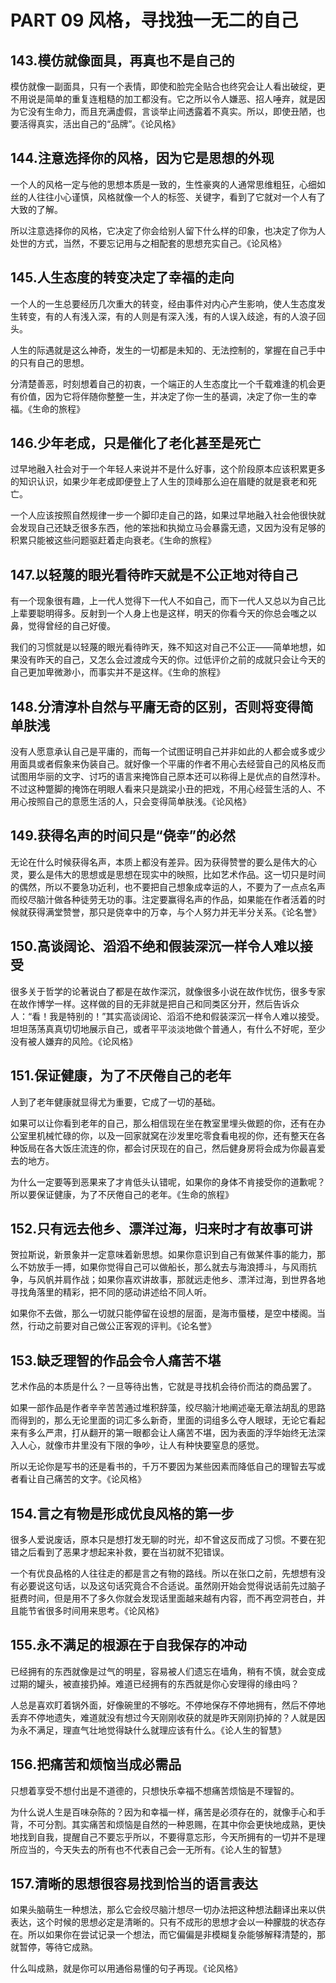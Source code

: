 <link href="../../css/style.css" rel="stylesheet" type="text/css" />

# PART 09 风格，寻找独一无二的自己

## 143.模仿就像面具，再真也不是自己的

<div class="p">

模仿就像一副面具，只有一个表情，即使和脸完全贴合也终究会让人看出破绽，更不用说是简单的重复连粗糙的加工都没有。它之所以令人嫌恶、招人唾弃，就是因为它没有生命力，而且充满虚假，言谈举止间透露着不真实。所以，即使丑陋，也要活得真实，活出自己的“品牌”。《论风格》


</div>

## 144.注意选择你的风格，因为它是思想的外现

<div class="p">

一个人的风格一定与他的思想本质是一致的，生性豪爽的人通常思维粗狂，心细如丝的人往往小心谨慎，风格就像一个人的标签、关键字，看到了它就对一个人有了大致的了解。

所以注意选择你的风格，它决定了你会给别人留下什么样的印象，也决定了你为人处世的方式，当然，不要忘记用与之相配套的思想充实自己。《论风格》


</div>

## 145.人生态度的转变决定了幸福的走向

<div class="p">

一个人的一生总要经历几次重大的转变，经由事件对内心产生影响，使人生态度发生转变，有的人有浅入深，有的人则是有深入浅，有的人误入歧途，有的人浪子回头。

人生的际遇就是这么神奇，发生的一切都是未知的、无法控制的，掌握在自己手中的只有自己的思想。

分清楚善恶，时刻想着自己的初衷，一个端正的人生态度比一个千载难逢的机会更有价值，因为它将伴随你整整一生，并决定了你一生的基调，决定了你一生的幸福。《生命的旅程》


</div>

## 146.少年老成，只是催化了老化甚至是死亡

<div class="p">

过早地融入社会对于一个年轻人来说并不是什么好事，这个阶段原本应该积累更多的知识认识，如果少年老成即便登上了人生的顶峰那么迫在眉睫的就是衰老和死亡。

一个人应该按照自然规律一步一个脚印走自己的路，如果过早地融入社会他很快就会发现自己还缺乏很多东西，他的笨拙和执拗立马会暴露无遗，又因为没有足够的积累只能被这些问题驱赶着走向衰老。《生命的旅程》


</div>

## 147.以轻蔑的眼光看待昨天就是不公正地对待自己

<div class="p">

有一个现象很有趣，上一代人觉得下一代人不如自己，而下一代人又总以为自己比上辈要聪明得多。反射到一个人身上也是这样，明天的你看今天的你总会嗤之以鼻，觉得曾经的自己好傻。

我们的习惯就是以轻蔑的眼光看待昨天，殊不知这对自己不公正——简单地想，如果没有昨天的自己，又怎么会过渡成今天的你。过低评价之前的成就只会让今天的自己更加卑微渺小，而事实并不是这样。《生命的旅程》


</div>

## 148.分清淳朴自然与平庸无奇的区别，否则将变得简单肤浅

<div class="p">

没有人愿意承认自己是平庸的，而每一个试图证明自己并非如此的人都会或多或少用面具或者假象来伪装自己。就好像一个平庸的作者不用心去经营自己的风格反而试图用华丽的文字、讨巧的语言来掩饰自己原本还可以称得上是优点的自然淳朴。不过这种蹩脚的掩饰在明眼人看来只是跳梁小丑的把戏，不用心经营生活的人、不用心按照自己的意愿生活的人，只会变得简单肤浅。《论风格》


</div>

## 149.获得名声的时间只是“侥幸”的必然

<div class="p">

无论在什么时候获得名声，本质上都没有差异。因为获得赞誉的要么是伟大的心灵，要么是伟大的思想或是思想在现实中的映照，比如艺术作品。这一切只是时间的偶然，所以不要急功近利，也不要把自己想象成幸运的人，不要为了一点点名声而绞尽脑汁做各种徒劳无功的事。注定要赢得名声的作品，如果能在作者活着的时候就获得满堂赞誉，那只是侥幸中的万幸，与个人努力并无半分关系。《论名誉》


</div>

## 150.高谈阔论、滔滔不绝和假装深沉一样令人难以接受

<div class="p">

很多关于哲学的论著说白了都是在故作深沉，就像很多小说在故作忧伤，很多专家在故作博学一样。这样做的目的无非就是把自己和同类区分开，然后告诉众人：“看！我是特别的！”其实高谈阔论、滔滔不绝和假装深沉一样令人难以接受。坦坦荡荡真真切切地展示自己，或者平平淡淡地做个普通人，有什么不好呢，至少没有被人嫌弃的风险。《论风格》


</div>

## 151.保证健康，为了不厌倦自己的老年

<div class="p">

人到了老年健康就显得尤为重要，它成了一切的基础。

如果可以让你看到老年的自己，那么相信现在坐在教室里埋头做题的你，还有在办公室里机械忙碌的你，以及一回家就窝在沙发里吃零食看电视的你，还有整天在各种饭局在各大饭庄流连的你，都会讨厌现在的自己，然后健身房将会成为你最喜爱去的地方。

为什么一定要等到恶果来了才肯低头认错呢，如果你的身体不肯接受你的道歉呢？所以要保证健康，为了不厌倦自己的老年。《生命的旅程》


</div>

## 152.只有远去他乡、漂洋过海，归来时才有故事可讲

<div class="p">

贺拉斯说，新景象并一定意味着新思想。如果你意识到自己有做某件事的能力，那么不妨放手一搏，如果你觉得自己可以做船长，那么就去与海浪搏斗，与风雨抗争，与风帆并肩作战；如果你喜欢讲故事，那就远走他乡、漂洋过海，到世界各地寻找角落里的精彩，把不同的感动讲述给不同人听。

如果你不去做，那么一切就只能停留在设想的层面，是海市蜃楼，是空中楼阁。当然，行动之前要对自己做公正客观的评判。《论名誉》


</div>

## 153.缺乏理智的作品会令人痛苦不堪

<div class="p">

艺术作品的本质是什么？一旦等待出售，它就是寻找机会待价而沽的商品罢了。

如果一部作品是作者辛辛苦苦通过堆积辞藻，绞尽脑汁地阐述毫无章法胡乱的思路而得到的，那么无论里面的词汇多么新奇，里面的词组多么夺人眼球，无论它看起来有多么严肃，打从翻开的第一眼都会让人痛苦不堪，因为表面的浮华始终无法深入人心，就像市井里没有下限的争吵，让人有种快要窒息的感觉。

所以无论你是写书的还是看书的，千万不要因为某些因素而降低自己的理智去写或者看让自己痛苦的文字。《论风格》


</div>

## 154.言之有物是形成优良风格的第一步

<div class="p">

很多人爱说废话，原本只是想打发无聊的时光，却不曾这反而成了习惯。不要在犯错之后看到了恶果才想起来补救，要在当初就不犯错误。

一个有优良品格的人往往走的都是言之有物的路线。所以在张口之前，先想想有没有必要说这句话，以及这句话究竟合不合适说。虽然刚开始会觉得说话前先过脑子挺费时间，但是用不了多久你就会发现话里面越来越有内容，而不再空洞苍白，并且能节省很多时间用来思考。《论风格》


</div>

## 155.永不满足的根源在于自我保存的冲动

<div class="p">

已经拥有的东西就像是过气的明星，容易被人们遗忘在墙角，稍有不慎，就会变成过期的罐头，被直接扔掉。难道已经拥有的东西就是你心安理得的缘由吗？

人总是喜欢盯着锅外面，好像碗里的不够吃。不停地保存不停地拥有，然后不停地丢弃不停地遗失，难道就没有想过今天刚刚收获的就是昨天刚刚扔掉的？人就是因为永不满足，理直气壮地觉得缺什么就理应该有什么。《论人生的智慧》


</div>

## 156.把痛苦和烦恼当成必需品

<div class="p">

只想着享受不想付出是不道德的，只想快乐幸福不想痛苦烦恼是不理智的。

为什么说人生是百味杂陈的？因为和幸福一样，痛苦是必须存在的，就像手心和手背，不可分割。其实痛苦和烦恼是自然的一种恩赐，在其中你会更快地成熟，更快地找到自我，提醒自己不要忘乎所以，不要得意忘形，今天所拥有的一切并不是理所应当的，今天失去的所有也不代表自己会一无所有。《论人生的智慧》


</div>

## 157.清晰的思想很容易找到恰当的语言表达

<div class="p">

如果头脑萌生一种想法，那么它会绞尽脑汁想尽一切办法把这种想法翻译出来以供表达，这个时候的思想必定是清晰的。只有不成形的思想才会以一种朦胧的状态存在。所以如果你在尝试记录一个想法，而它偏偏是非模糊复杂能够解释清楚的，那就暂停，等待它成熟。

什么叫成熟，就是你可以用通俗易懂的句子再现。《论风格》

